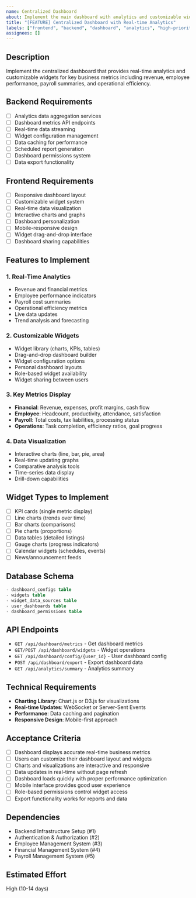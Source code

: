 ```yaml
---
name: Centralized Dashboard
about: Implement the main dashboard with analytics and customizable widgets
title: "[FEATURE] Centralized Dashboard with Real-time Analytics"
labels: ["frontend", "backend", "dashboard", "analytics", "high-priority"]
assignees: []
---
```


## Description
Implement the centralized dashboard that provides real-time analytics and customizable widgets for key business metrics including revenue, employee performance, payroll summaries, and operational efficiency.

## Backend Requirements
- [ ] Analytics data aggregation services
- [ ] Dashboard metrics API endpoints
- [ ] Real-time data streaming
- [ ] Widget configuration management
- [ ] Data caching for performance
- [ ] Scheduled report generation
- [ ] Dashboard permissions system
- [ ] Data export functionality

## Frontend Requirements
- [ ] Responsive dashboard layout
- [ ] Customizable widget system
- [ ] Real-time data visualization
- [ ] Interactive charts and graphs
- [ ] Dashboard personalization
- [ ] Mobile-responsive design
- [ ] Widget drag-and-drop interface
- [ ] Dashboard sharing capabilities

## Features to Implement
### 1. Real-Time Analytics
- Revenue and financial metrics
- Employee performance indicators
- Payroll cost summaries
- Operational efficiency metrics
- Live data updates
- Trend analysis and forecasting

### 2. Customizable Widgets
- Widget library (charts, KPIs, tables)
- Drag-and-drop dashboard builder
- Widget configuration options
- Personal dashboard layouts
- Role-based widget availability
- Widget sharing between users

### 3. Key Metrics Display
- **Financial**: Revenue, expenses, profit margins, cash flow
- **Employee**: Headcount, productivity, attendance, satisfaction
- **Payroll**: Total costs, tax liabilities, processing status
- **Operations**: Task completion, efficiency ratios, goal progress

### 4. Data Visualization
- Interactive charts (line, bar, pie, area)
- Real-time updating graphs
- Comparative analysis tools
- Time-series data display
- Drill-down capabilities

## Widget Types to Implement
- [ ] KPI cards (single metric display)
- [ ] Line charts (trends over time)
- [ ] Bar charts (comparisons)
- [ ] Pie charts (proportions)
- [ ] Data tables (detailed listings)
- [ ] Gauge charts (progress indicators)
- [ ] Calendar widgets (schedules, events)
- [ ] News/announcement feeds

## Database Schema
```sql
- dashboard_configs table
- widgets table
- widget_data_sources table
- user_dashboards table
- dashboard_permissions table
```

## API Endpoints
- `GET /api/dashboard/metrics` - Get dashboard metrics
- `GET/POST /api/dashboard/widgets` - Widget operations
- `GET /api/dashboard/config/{user_id}` - User dashboard config
- `POST /api/dashboard/export` - Export dashboard data
- `GET /api/analytics/summary` - Analytics summary

## Technical Requirements
- **Charting Library**: Chart.js or D3.js for visualizations
- **Real-time Updates**: WebSocket or Server-Sent Events
- **Performance**: Data caching and pagination
- **Responsive Design**: Mobile-first approach

## Acceptance Criteria
- [ ] Dashboard displays accurate real-time business metrics
- [ ] Users can customize their dashboard layout and widgets
- [ ] Charts and visualizations are interactive and responsive
- [ ] Data updates in real-time without page refresh
- [ ] Dashboard loads quickly with proper performance optimization
- [ ] Mobile interface provides good user experience
- [ ] Role-based permissions control widget access
- [ ] Export functionality works for reports and data

## Dependencies
- Backend Infrastructure Setup (#1)
- Authentication & Authorization (#2)
- Employee Management System (#3)
- Financial Management System (#4)
- Payroll Management System (#5)

## Estimated Effort
High (10-14 days)